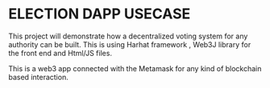 # ELECTION DAPP USECASE

This project will demonstrate how a decentralized voting system for any authority can be built. This is using Harhat framework , Web3J library for the front end and Html/JS files. 

This is a web3 app connected with the Metamask for any kind of blockchain based interaction.
